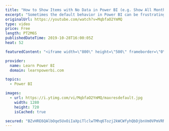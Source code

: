 ```yaml
---
title: "How to Show Items with No Data in Power BI (e.g. Show All Month Names)"
excerpt: "Sometimes the default behavior in Power BI can be frustrating. For example, if you are showing month names, you may see that if no data is available then those months may not be shown in your Chart or Table. Often, you would want all months (Jan-Dec) to be shown, regardless of whether data is present"
originalUrl: https://youtube.com/watch?v=MqbfaO2YmMQ
type: video
price: Free
length: PT2M6S
publishedDateTime: 2019-10-28T16:00:05Z
heat: 52

featuredContent: "<iframe width=\"800\" height=\"500\" frameborder=\"0\" src=\"https://www.youtube.com/embed/MqbfaO2YmMQ\" allow=\"accelerometer; autoplay; encrypted-media; gyroscope; picture-in-picture\" allowfullscreen></iframe>"

provider:
  name: Learn Power BI
  domain: learnpowerbi.com

topics:
  - Power BI

images:
  - url: https://i.ytimg.com/vi/MqbfaO2YmMQ/maxresdefault.jpg
    width: 1280
    height: 720
    isCached: true

secured: "BZvHRE6QAlbOqe5UxOiIaXpiTlclwTMhq6Tozj2kWCWfyhQbDjbnVm0VPmVRNL8L67bYtsa+0JRMPHUd0NKILKWGygs2MmBFTJDqLIHO4LtGbRFFuKmMlxTPOs5I8fPGDg0HhYgxAZ28Uz9z0bZhUZE+LR7o31i0MfTilB1nDpOr01OC8DEZlyk4zROQaCxhWRBRetzMgJx9EZ1Lrxjn0kgwFdbfeHb8U5wrXC1vfCKiKRciJP1UlRGEptbtUs/6MI/Uo6jbKJPaSGOPjcAZtatC/6i63wjR07qmIC0xkRx4v37Vy4nisag0rfctwtwqyDTo/F1Wh51yOs1OgvpGAJlEo2s3+tCKZ+Mjro+dL8LMgOl/8N/0Rs8dlZHPiwI40gFN+eC+CZvvZmtKIRAz34XRqThM2qE61CHgT9MqSEg=;GhLVnN2smKVvUNVG0T21PQ=="
---
```


